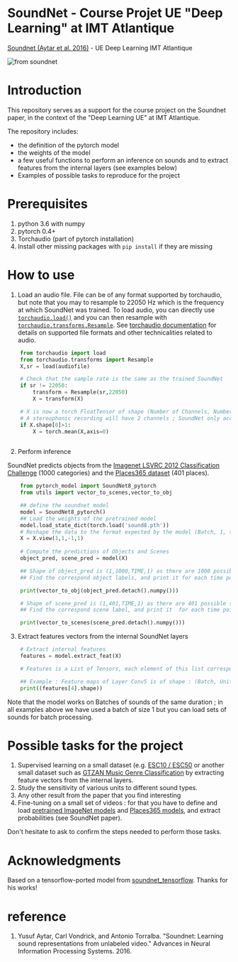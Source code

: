 # SoundNet - Course Projet UE "Deep Learning" at IMT Atlantique
[Soundnet (Aytar et al. 2016)](http://soundnet.csail.mit.edu/) - UE Deep Learning IMT Atlantique

![from soundnet](https://camo.githubusercontent.com/0b88af5c13ba987a17dcf90cd58816cf8ef04554/687474703a2f2f70726f6a656374732e637361696c2e6d69742e6564752f736f756e646e65742f736f756e646e65742e6a7067)

# Introduction
This repository serves as a support for the course project on the Soundnet paper, in the context of the "Deep Learning UE" at IMT Atlantique. 

The repository includes: 
- the definition of the pytorch model
- the weights of the model
- a few useful functions to perform an inference on sounds and to extract features from the internal layers (see examples below)
- Examples of possible tasks to reproduce for the project

# Prerequisites
1. python 3.6 with numpy
2. pytorch 0.4+
3. Torchaudio (part of pytorch installation)
4. Install other missing packages with `pip install` if they are missing


# How to use
1. Load an audio file. File can be of any format supported by torchaudio, but note that you may to resample to 22050 Hz which is the frequency at which SoundNet was trained. To load audio, you can directly use [`torchaudio.load()`](https://pytorch.org/audio/stable/tutorials/audio_io_tutorial.html#loading-audio-data) and you can then resample with [`torchaudio.transforms.Resample`](https://pytorch.org/audio/stable/transforms.html#resample). See [torchaudio documentation](https://pytorch.org/audio/stable/index.html) for details on supported file formats and other technicalities related to audio. 

```python
    from torchaudio import load
    from torchaudio.transforms import Resample
    X,sr = load(audiofile)

    # Check that the sample rate is the same as the trained SoundNet
    if sr != 22050:
        transform = Resample(sr,22050)
        X = transform(X)

    # X is now a torch FloatTensor of shape (Number of Channels, Number of samples)
    # A stereophonic recording will have 2 channels ; SoundNet only accepts monophonic so we average the two channels if necessary
    if X.shape[0]>1:
        X = torch.mean(X,axis=0)
    
```

2. Perform inference
   
SoundNet predicts objects from the [Imagenet LSVRC 2012 Classification Challenge](https://www.image-net.org/challenges/LSVRC/2012/index.php) (1000 categories) and the [Places365 dataset](http://places2.csail.mit.edu/) (401 places).

```python
    from pytorch_model import SoundNet8_pytorch
    from utils import vector_to_scenes,vector_to_obj

    ## define the soundnet model
    model = SoundNet8_pytorch()
    ## Load the weights of the pretrained model
    model.load_state_dict(torch.load('sound8.pth'))
    # Reshape the data to the format expected by the model (Batch, 1, time, 1)
    X = X.view(1,1,-1,1)
    
    # Compute the predictions of Objects and Scenes
    object_pred, scene_pred = model(X)

    ## Shape of object_pred is (1,1000,TIME,1) as there are 1000 possible objects
    ## Find the correspond object labels, and print it for each time point

    print(vector_to_obj(object_pred.detach().numpy()))

    # Shape of scene_pred is (1,401,TIME,1) as there are 401 possible scenes
    ## Find the correspond scene label, and print it  for each time point

    print(vector_to_scenes(scene_pred.detach().numpy()))
```

3. Extract features vectors from the internal SoundNet layers
```python    
    # Extract internal features
    features = model.extract_feat(X)

    # Features is a List of Tensors, each element of this list corresponds to a layer of SoundNet. From 0 to 6 -> conv1 to conv7, 7 -> conv of object prediction and 8 -> conv of scene prediction. See the extract_feat method in the model code.

    ## Example : Feature maps of Layer Conv5 is of shape : (Batch, Units, Time, 1)
    print((features[4].shape))
```

Note that the model works on Batches of sounds of the same duration ; in all examples above we have used a batch of size 1 but you can load sets of sounds for batch processing.

# Possible tasks for the project 
1. Supervised learning on a small dataset (e.g. [ESC10 / ESC50](https://github.com/karolpiczak/ESC-50) or another small dataset such as [GTZAN Music Genre Classification](https://pytorch.org/audio/stable/datasets.html#gtzan) by extracting feature vectors from the internal layers.
2. Study the sensitivity of various units to different sound types.
3. Any other result from the paper that you find interesting
4. Fine-tuning on a small set of videos : for that you have to define and load [pretrained ImageNet models](https://pytorch.org/vision/0.8/models.html#classification) and [Places365 models](https://github.com/CSAILVision/places365), and extract probabilities (see SoundNet paper).

Don't hesitate to ask to confirm the steps needed to perform those tasks. 

# Acknowledgments 
Based on a tensorflow-ported model from [soundnet_tensorflow](https://github.com/eborboihuc/SoundNet-tensorflow). Thanks for his works!


# reference
1. Yusuf Aytar, Carl Vondrick, and Antonio Torralba. "Soundnet: Learning sound representations from unlabeled video." Advances in Neural Information Processing Systems. 2016.
